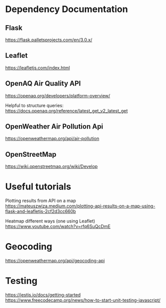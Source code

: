# Dependency Documentation
## Flask
https://flask.palletsprojects.com/en/3.0.x/

## Leaflet
https://leafletjs.com/index.html

## OpenAQ Air Quality API
https://openaq.org/developers/platform-overview/

Helpful to structure queries:
https://docs.openaq.org/reference/latest_get_v2_latest_get

## OpenWeather Air Pollution Api
https://openweathermap.org/api/air-pollution

## OpenStreetMap
https://wiki.openstreetmap.org/wiki/Develop

# Useful tutorials
Plotting results from API on a map
https://mateuszwiza.medium.com/plotting-api-results-on-a-map-using-flask-and-leafletjs-2cf2d3cc660b

Heatmap different ways (one using Leaflet)
https://www.youtube.com/watch?v=rfq6SuQcDmE

# Geocoding
https://openweathermap.org/api/geocoding-api

# Testing
https://jestjs.io/docs/getting-started
https://www.freecodecamp.org/news/how-to-start-unit-testing-javascript/
